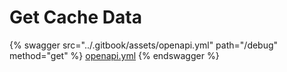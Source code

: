 # Get Cache Data

{% swagger src="../.gitbook/assets/openapi.yml" path="/debug" method="get" %}
[openapi.yml](../.gitbook/assets/openapi.yml)
{% endswagger %}
